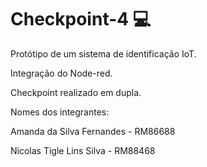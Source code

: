# Checkpoint-4 :computer:


Protótipo de um sistema de identificação IoT.

Integração do Node-red.


Checkpoint realizado em dupla.

Nomes dos integrantes:

Amanda da Silva Fernandes - RM86688

Nicolas Tigle Lins Silva - RM88468


